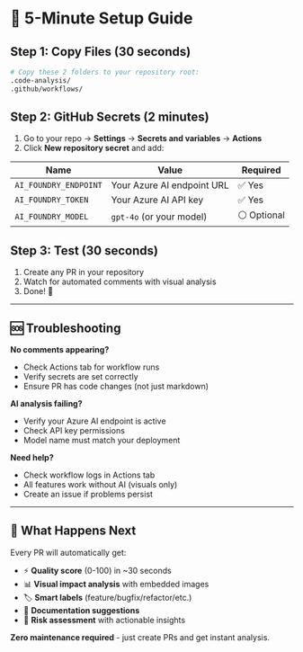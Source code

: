 # 🚀 5-Minute Setup Guide

## Step 1: Copy Files (30 seconds)
```bash
# Copy these 2 folders to your repository root:
.code-analysis/
.github/workflows/
```

## Step 2: GitHub Secrets (2 minutes)
1. Go to your repo → **Settings** → **Secrets and variables** → **Actions**
2. Click **New repository secret** and add:

| Name | Value | Required |
|------|--------|----------|
| `AI_FOUNDRY_ENDPOINT` | Your Azure AI endpoint URL | ✅ Yes |
| `AI_FOUNDRY_TOKEN` | Your Azure AI API key | ✅ Yes |
| `AI_FOUNDRY_MODEL` | `gpt-4o` (or your model) | ⚪ Optional |

## Step 3: Test (30 seconds)
1. Create any PR in your repository
2. Watch for automated comments with visual analysis
3. Done! 🎉

---

## 🆘 Troubleshooting

**No comments appearing?**
- Check Actions tab for workflow runs
- Verify secrets are set correctly
- Ensure PR has code changes (not just markdown)

**AI analysis failing?**
- Verify your Azure AI endpoint is active
- Check API key permissions
- Model name must match your deployment

**Need help?**
- Check workflow logs in Actions tab
- All features work without AI (visuals only)
- Create an issue if problems persist

---

## 🔄 What Happens Next

Every PR will automatically get:
- ⚡ **Quality score** (0-100) in ~30 seconds
- 📊 **Visual impact analysis** with embedded images
- 🏷️ **Smart labels** (feature/bugfix/refactor/etc.)
- 📝 **Documentation suggestions** 
- 🎯 **Risk assessment** with actionable insights

**Zero maintenance required** - just create PRs and get instant analysis.
